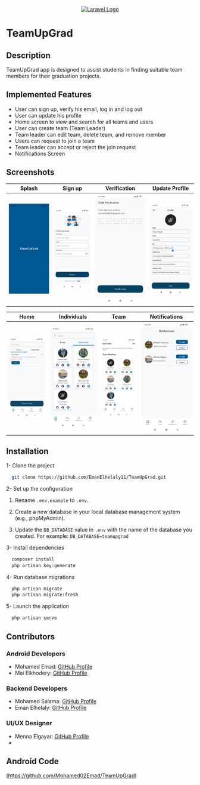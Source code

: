 <p align="center"><a href="https://laravel.com" target="_blank"><img src="https://raw.githubusercontent.com/laravel/art/master/logo-lockup/5%20SVG/2%20CMYK/1%20Full%20Color/laravel-logolockup-cmyk-red.svg" width="400" alt="Laravel Logo"></a></p>


# TeamUpGrad


## Description
TeamUpGrad app is designed to assist students in finding suitable team members for their graduation projects.
               
## Implemented Features
- User can sign up, verify his email, log in and log out
- User can update his profile
- Home screen to view and search for all teams and users 
- User can create team (Team Leader)
- Team leader can edit team, delete team, and remove member
- Users can request to join a team
- Team leader can accept or reject the join request
- Notifications Screen


## Screenshots

|      Splash     |       Sign up         |          Verification            | Update Profile
|:--------------------------:|:--------------------------:|:--------------------------:|:--------------------------:|
| <img src="public/Screenshots/Splash.jpg" width="270" /> | <img src="public/Screenshots/Register.jpg" width="270" /> | <img src="public/Screenshots/Email-Verification.jpg" width="270" /> |  <img src="public/Screenshots/Edit-profile.jpg" width="270" /> |

|            Home            |     Individuals |   Team        | Notifications |
|:--------------------------:|:--------------------------:|:------------:|:--------------------------:|
| <img src="public/Screenshots/Home.jpg" width="270" /> | <img src="public/Screenshots/Individuals.jpg" width="270" /> | <img src="public/Screenshots/Team.jpg" width="270" /> |  <img src="public/Screenshots/Notification.jpg" width="270" /> |


## Installation

1- Clone the project

```bash
  git clone https://github.com/EmanElhelaly11/TeamUpGrad.git
```

2- Set up the configuration

1. Rename `.env.example` to `.env`.

2. Create a new database in your local database management system (e.g., phpMyAdmin).

3. Update the `DB_DATABASE` value in `.env` with the name of the database you created. For example: `DB_DATABASE=teamupgrad`


3- Install dependencies

```bash
  composer install
  php artisan key:generate
```
4- Run database migrations

```bash
  php artisan migrate 
  php artisan migrate:fresh
```

5- Launch the application

```bash
  php artisan serve 
```

## Contributors

### Android Developers
- Mohamed Emad: [GitHub Profile](https://github.com/Mohamed02Emad)
- Mai Elkhodery: [GitHub Profile](https://github.com/maielkhodery)

### Backend Developers
- Mohamed Salama: [GitHub Profile](https://github.com/MohamadSalamaMouse)
- Eman Elhelaly: [GitHub Profile](https://github.com/EmanElhelaly11)

### UI/UX Designer
- Menna Elgayar: [GitHub Profile](https://github.com/MennaElgyar)
- 
## Android Code
(https://github.com/Mohamed02Emad/TeamUpGrad)


